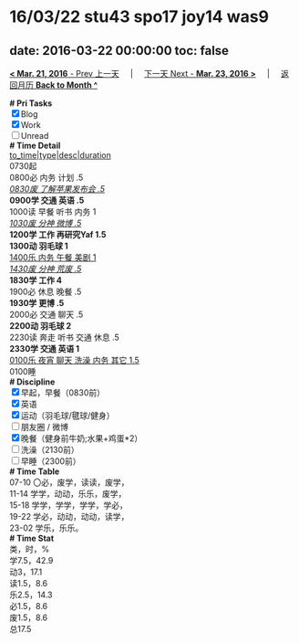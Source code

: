 # 16/03/22 stu43 spo17 joy14 was9

date: 2016-03-22 00:00:00
toc: false
---
[**< Mar. 21, 2016** - Prev 上一天](/lifelogs/2016/03/d21.html) &nbsp; &nbsp; | &nbsp; &nbsp; [下一天 Next - **Mar. 23, 2016 >**](/lifelogs/2016/03/d23.html) &nbsp; &nbsp; |  &nbsp; &nbsp; [返回月历 **Back to Month ^**](/lifelogs/2016/03/index.html)
<br/><div><b># Pri Tasks</b></div><div><input checked="true" type="checkbox"/>Blog</div><div><input checked="true" type="checkbox"/>Work</div><div><input type="checkbox"/>Unread</div><div><b># Time Detail</b></div><div><u>to_time|type|desc|duration</u></div><div>0730起</div><div>0800必 内务 计划 .5</div><div><u><i>0830废 了解苹果发布会 .5</i></u></div><div><b>0900学 交通 英语 .5</b></div><div>1000读 早餐 听书 内务 1</div><div><u><i>1030废 分神 微博 .5</i></u></div><div><b>1200学 工作 再研究Yaf 1.5</b></div><div><b>1300动 羽毛球 1</b></div><div><u>1400乐 内务 午餐 美剧 1</u></div><div><u><i>1430废 分神 荒废 .5</i></u></div><div><b>1830学 工作 4</b></div><div>1900必 休息 晚餐 .5</div><div><b>1930学 更博 .5</b></div><div>2000必 交通 聊天 .5</div><div><b>2200动 羽毛球 2</b></div><div>2230读 奔走 听书 交通 休息 .5</div><div><b>2330学 交通 英语 1</b></div><div><u>0100乐 夜宵 聊天 洗澡 内务 其它 1.5</u></div><div>0100睡</div><div><b># Discipline</b></div><div><input checked="true" type="checkbox"/>早起，早餐（0830前）</div><div><input checked="true" type="checkbox"/>英语</div><div><input checked="true" type="checkbox"/>运动（羽毛球/毽球/健身）</div><div><input type="checkbox"/>朋友圈 / 微博</div><div><input checked="true" type="checkbox"/>晚餐（健身前牛奶;水果+鸡蛋*2）</div><div><input type="checkbox"/>洗澡（2130前）</div><div><input type="checkbox"/>早睡（2300前）</div><div><b># Time Table</b></div><div>07-10 〇必，废学，读读，废学，</div><div>11-14 学学，动动，乐乐，废学，</div><div>15-18 学学，学学，学学，学必，</div><div>19-22 学必，动动，动动，读学，</div><div>23-02 学乐，乐乐。</div><div><b># Time Stat</b></div><div>类，时，%</div><div>学7.5，42.9</div><div>动3，17.1</div><div>读1.5，8.6</div><div>乐2.5，14.3</div><div>必1.5，8.6</div><div>废1.5，8.6</div><div>总17.5</div>
